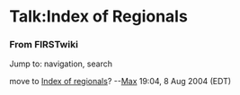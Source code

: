# Talk:Index of Regionals

### From FIRSTwiki

Jump to: navigation, search

move to [Index of regionals](/index.php/Index_of_regionals "Index of
regionals" )? --[Max](/index.php/User:Max "User:Max" ) 19:04, 8 Aug 2004 (EDT)

